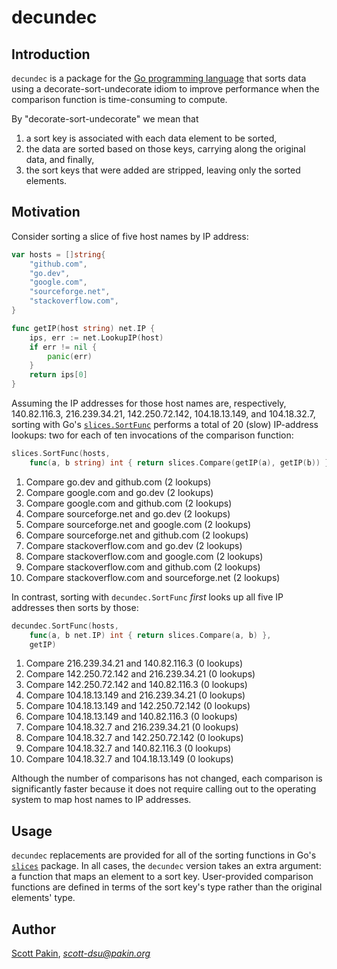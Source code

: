 decundec
========

Introduction
------------

`decundec` is a package for the [Go programming language](http://go.dev/) that sorts data using a decorate-sort-undecorate idiom to improve performance when the comparison function is time-consuming to compute.

By "decorate-sort-undecorate" we mean that
1. a sort key is associated with each data element to be sorted,
2. the data are sorted based on those keys, carrying along the original data, and finally,
3. the sort keys that were added are stripped, leaving only the sorted elements.

Motivation
----------

Consider sorting a slice of five host names by IP address:
```Go
var hosts = []string{
    "github.com",
    "go.dev",
    "google.com",
    "sourceforge.net",
    "stackoverflow.com",
}

func getIP(host string) net.IP {
	ips, err := net.LookupIP(host)
	if err != nil {
		panic(err)
	}
	return ips[0]
}
```
Assuming the IP addresses for those host names are, respectively, 140.82.116.3, 216.239.34.21, 142.250.72.142, 104.18.13.149, and 104.18.32.7, sorting with Go's [`slices.SortFunc`](https://pkg.go.dev/slices#SortFunc) performs a total of 20 (slow) IP-address lookups: two for each of ten invocations of the comparison function:

```Go
slices.SortFunc(hosts,
    func(a, b string) int { return slices.Compare(getIP(a), getIP(b)) })
```

1. Compare go.dev and github.com (2 lookups)
2. Compare google.com and go.dev (2 lookups)
3. Compare google.com and github.com (2 lookups)
4. Compare sourceforge.net and go.dev (2 lookups)
5. Compare sourceforge.net and google.com (2 lookups)
6. Compare sourceforge.net and github.com (2 lookups)
7. Compare stackoverflow.com and go.dev (2 lookups)
8. Compare stackoverflow.com and google.com (2 lookups)
9. Compare stackoverflow.com and github.com (2 lookups)
10. Compare stackoverflow.com and sourceforge.net (2 lookups)

In contrast, sorting with `decundec.SortFunc` _first_ looks up all five IP addresses then sorts by those:

```Go
decundec.SortFunc(hosts,
    func(a, b net.IP) int { return slices.Compare(a, b) },
    getIP)
```

1. Compare 216.239.34.21 and 140.82.116.3 (0 lookups)
2. Compare 142.250.72.142 and 216.239.34.21 (0 lookups)
3. Compare 142.250.72.142 and 140.82.116.3 (0 lookups)
4. Compare 104.18.13.149 and 216.239.34.21 (0 lookups)
5. Compare 104.18.13.149 and 142.250.72.142 (0 lookups)
6. Compare 104.18.13.149 and 140.82.116.3 (0 lookups)
7. Compare 104.18.32.7 and 216.239.34.21 (0 lookups)
8. Compare 104.18.32.7 and 142.250.72.142 (0 lookups)
9. Compare 104.18.32.7 and 140.82.116.3 (0 lookups)
10. Compare 104.18.32.7 and 104.18.13.149 (0 lookups)

Although the number of comparisons has not changed, each comparison is significantly faster because it does not require calling out to the operating system to map host names to IP addresses.

Usage
-----

`decundec` replacements are provided for all of the sorting functions in Go's [`slices`](https://pkg.go.dev/slices) package.  In all cases, the `decundec` version takes an extra argument: a function that maps an element to a sort key.  User-provided comparison functions are defined in terms of the sort key's type rather than the original elements' type.


Author
------

[Scott Pakin](http://www.pakin.org/~scott/), *scott-dsu@pakin.org*
